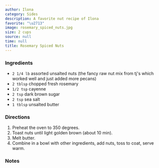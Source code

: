 ```yaml
---
author: Ilona
category: Sides
description: A favorite nut recipe of Ilona
favorite: "\u2713"
image: rosemary_spiced_nuts.jpg
size: 2 cups
source: null
time: null
title: Rosemary Spiced Nuts
---
```




### Ingredients

* `2 1/4 lb` assorted unsalted nuts (the fancy raw nut mix from tj's which worked well and just added more pecans)
* `2 tblsp` chopped fresh rosemary
* `1/2 tsp` cayenne
* `2 tsp` dark brown sugar
* `2 tsp` sea salt
* `1 tblsp` unsalted butter

### Directions

1. Preheat the oven to 350 degrees. 
2. Toast nuts until light golden brown (about 10 min). 
3. Melt butter. 
4. Combine in a bowl with other ingredients, add nuts, toss to coat, serve warm.

### Notes

